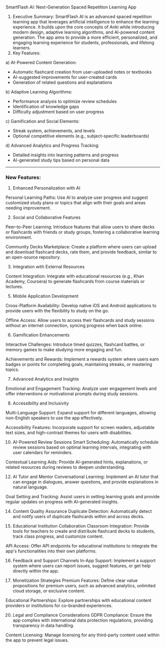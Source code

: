 SmartFlash AI: Next-Generation Spaced Repetition Learning App

1. Executive Summary: SmartFlash AI is an advanced spaced repetition learning app that leverages artificial intelligence to enhance the learning experience. It builds upon the core concepts of Anki while introducing modern design, adaptive learning algorithms, and AI-powered content generation. The app aims to provide a more efficient, personalized, and engaging learning experience for students, professionals, and lifelong learners.
2. Key Features:

a) AI-Powered Content Generation:

- Automatic flashcard creation from user-uploaded notes or textbooks
- AI-suggested improvements for user-created cards
- Generation of related questions and explanations

b) Adaptive Learning Algorithms:

- Performance analysis to optimize review schedules
- Identification of knowledge gaps
- Difficulty adjustment based on user progress

c) Gamification and Social Elements:

- Streak system, achievements, and levels
- Optional competitive elements (e.g., subject-specific leaderboards)

d) Advanced Analytics and Progress Tracking:

- Detailed insights into learning patterns and progress
- AI-generated study tips based on personal data

---

### New Features:

1. Enhanced Personalization with AI

Personal Learning Paths: Use AI to analyze user progress and suggest customized study plans or topics that align with their goals and areas needing improvement.

2. Social and Collaborative Features

Peer-to-Peer Learning: Introduce features that allow users to share decks or flashcards with friends or study groups, fostering a collaborative learning environment.

Community Decks Marketplace: Create a platform where users can upload and download flashcard decks, rate them, and provide feedback, similar to an open-source repository.

3. Integration with External Resources

Content Integration: Integrate with educational resources (e.g., Khan Academy, Coursera) to generate flashcards from course materials or lectures.

5. Mobile Application Development

Cross-Platform Availability: Develop native iOS and Android applications to provide users with the flexibility to study on the go.

Offline Access: Allow users to access their flashcards and study sessions without an internet connection, syncing progress when back online.

6. Gamification Enhancements

Interactive Challenges: Introduce timed quizzes, flashcard battles, or memory games to make studying more engaging and fun.

Achievements and Rewards: Implement a rewards system where users earn badges or points for completing goals, maintaining streaks, or mastering topics.

7. Advanced Analytics and Insights

Emotional and Engagement Tracking: Analyze user engagement levels and offer interventions or motivational prompts during study sessions.

8. Accessibility and Inclusivity

Multi-Language Support: Expand support for different languages, allowing non-English speakers to use the app effectively.

Accessibility Features: Incorporate support for screen readers, adjustable text sizes, and high-contrast themes for users with disabilities.

10. AI-Powered Review Sessions
Smart Scheduling: Automatically schedule review sessions based on optimal learning intervals, integrating with user calendars for reminders.

Contextual Learning Aids: Provide AI-generated hints, explanations, or related resources during reviews to deepen understanding.

12. AI Tutor and Mentor
Conversational Learning: Implement an AI tutor that can engage in dialogues, answer questions, and provide explanations in natural language.

Goal Setting and Tracking: Assist users in setting learning goals and provide regular updates on progress with AI-generated insights.

14. Content Quality Assurance
Duplicate Detection: Automatically detect and notify users of duplicate flashcards within and across decks.

15. Educational Institution Collaboration
Classroom Integration: Provide tools for teachers to create and distribute flashcard decks to students, track class progress, and customize content.

API Access: Offer API endpoints for educational institutions to integrate the app's functionalities into their own platforms.

16. Feedback and Support Channels
In-App Support: Implement a support system where users can report issues, suggest features, or get help directly within the app.

19. Monetization Strategies
Premium Features: Define clear value propositions for premium users, such as advanced analytics, unlimited cloud storage, or exclusive content.

Educational Partnerships: Explore partnerships with educational content providers or institutions for co-branded experiences.

20. Legal and Compliance Considerations
GDPR Compliance: Ensure the app complies with international data protection regulations, providing transparency in data handling.

Content Licensing: Manage licensing for any third-party content used within the app to prevent legal issues.

